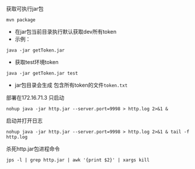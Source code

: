 获取可执行jar包  
```shell script
mvn package
```
* 在jar包当前目录执行默认获取dev所有token  
* 示例：  
```shell script
java -jar getToken.jar
```  
* 获取test环境token 
```shell script
java -jar getToken.jar test
```
* jar包目录会生成 包含所有token的文件`token.txt` 

部署在172.16.71.3 
只启动  
```shell script
nohup java -jar http.jar --server.port=9998 > http.log 2>&1 &
``` 
启动并打开日志  
```shell script
nohup java -jar http.jar --server.port=9998 > http.log 2>&1 & tail -f http.log
``` 

杀死http.jar包进程命令  
```shell script
jps -l | grep http.jar | awk '{print $2}' | xargs kill
```